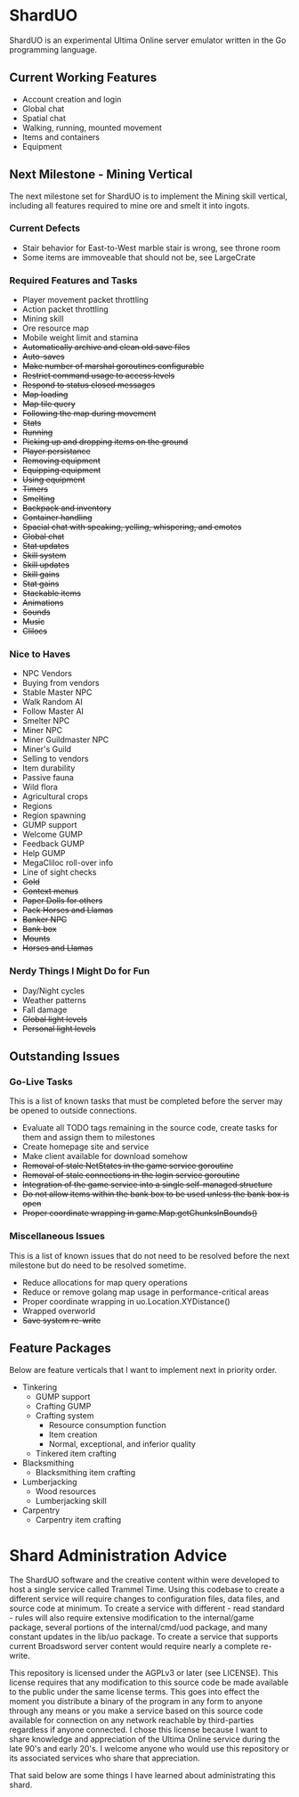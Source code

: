 # ShardUO #
ShardUO is an experimental Ultima Online server emulator written in the Go
programming language.

## Current Working Features ##
* Account creation and login
* Global chat
* Spatial chat
* Walking, running, mounted movement
* Items and containers
* Equipment

## Next Milestone - Mining Vertical ##
The next milestone set for ShardUO is to implement the Mining skill vertical,
including all features required to mine ore and smelt it into ingots.

### Current Defects ###
* Stair behavior for East-to-West marble stair is wrong, see throne room
* Some items are immoveable that should not be, see LargeCrate

### Required Features and Tasks ###
* Player movement packet throttling
* Action packet throttling
* Mining skill
* Ore resource map
* Mobile weight limit and stamina
* ~~Automatically archive and clean old save files~~
* ~~Auto-saves~~
* ~~Make number of marshal goroutines configurable~~
* ~~Restrict command usage to access levels~~
* ~~Respond to status closed messages~~
* ~~Map loading~~
* ~~Map tile query~~
* ~~Following the map during movement~~
* ~~Stats~~
* ~~Running~~
* ~~Picking up and dropping items on the ground~~
* ~~Player persistance~~
* ~~Removing equipment~~
* ~~Equipping equipment~~
* ~~Using equipment~~
* ~~Timers~~
* ~~Smelting~~
* ~~Backpack and inventory~~
* ~~Container handling~~
* ~~Spacial chat with speaking, yelling, whispering, and emotes~~
* ~~Global chat~~
* ~~Stat updates~~
* ~~Skill system~~
* ~~Skill updates~~
* ~~Skill gains~~
* ~~Stat gains~~
* ~~Stackable items~~
* ~~Animations~~
* ~~Sounds~~
* ~~Music~~
* ~~Clilocs~~

### Nice to Haves ###
* NPC Vendors
* Buying from vendors
* Stable Master NPC
* Walk Random AI
* Follow Master AI
* Smelter NPC
* Miner NPC
* Miner Guildmaster NPC
* Miner's Guild
* Selling to vendors
* Item durability
* Passive fauna
* Wild flora
* Agricultural crops
* Regions
* Region spawning
* GUMP support
* Welcome GUMP
* Feedback GUMP
* Help GUMP
* MegaCliloc roll-over info
* Line of sight checks
* ~~Gold~~
* ~~Context menus~~
* ~~Paper Dolls for others~~
* ~~Pack Horses and Llamas~~
* ~~Banker NPC~~
* ~~Bank box~~
* ~~Mounts~~
* ~~Horses and Llamas~~

### Nerdy Things I Might Do for Fun ###
* Day/Night cycles
* Weather patterns
* Fall damage
* ~~Global light levels~~
* ~~Personal light levels~~

## Outstanding Issues ##

### Go-Live Tasks ###
This is a list of known tasks that must be completed before the server may be
opened to outside connections.

* Evaluate all TODO tags remaining in the source code, create tasks for them and assign them to milestones
* Create homepage site and service
* Make client available for download somehow
* ~~Removal of stale NetStates in the game service goroutine~~
* ~~Removal of stale connections in the login service goroutine~~
* ~~Integration of the game service into a single self-managed structure~~
* ~~Do not allow items within the bank box to be used unless the bank box is open~~
* ~~Proper coordinate wrapping in game.Map.getChunksInBounds()~~

### Miscellaneous Issues ###
This is a list of known issues that do not need to be resolved before the next
milestone but do need to be resolved sometime.

* Reduce allocations for map query operations
* Reduce or remove golang map usage in performance-critical areas
* Proper coordinate wrapping in uo.Location.XYDistance()
* Wrapped overworld
* ~~Save system re-write~~

## Feature Packages ##
Below are feature verticals that I want to implement next in priority order.

* Tinkering
  * GUMP support
  * Crafting GUMP
  * Crafting system
    * Resource consumption function
    * Item creation
    * Normal, exceptional, and inferior quality
  * Tinkered item crafting
* Blacksmithing
  * Blacksmithing item crafting
* Lumberjacking
  * Wood resources
  * Lumberjacking skill
* Carpentry
  * Carpentry item crafting

# Shard Administration Advice #
The ShardUO software and the creative content within were developed to host a
single service called Trammel Time. Using this codebase to create a different
service will require changes to configuration files, data files, and source
code at minimum. To create a service with different - read standard - rules will
also require extensive modification to the internal/game package, several
portions of the internal/cmd/uod package, and many constant updates in the
lib/uo package. To create a service that supports current Broadsword server
content would require nearly a complete re-write.

This repository is licensed under the AGPLv3 or later (see LICENSE). This
license requires that any modification to this source code be made available to
the public under the same license terms. This goes into effect the moment you
distribute a binary of the program in any form to anyone through any means or
you make a service based on this source code available for connection on any
network reachable by third-parties regardless if anyone connected. I chose this
license because I want to share knowledge and appreciation of the Ultima Online
service during the late 90's and early 20's. I welcome anyone who would use this
repository or its associated services who share that appreciation.

That said below are some things I have learned about administrating this shard.

